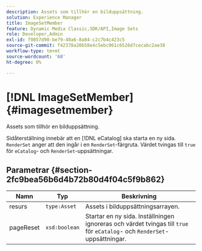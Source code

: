 ```yaml
---
description: Assets som tillhör en bilduppsättning.
solution: Experience Manager
title: ImageSetMember
feature: Dynamic Media Classic,SDK/API,Image Sets
role: Developer,Admin
exl-id: f0857d98-be79-40a6-8a84-c2c7b4c423c5
source-git-commit: f42378a20b58e4c5ebc961c6526d7cecabc2ae38
workflow-type: tm+mt
source-wordcount: '68'
ht-degree: 0%

---
```


# [!DNL ImageSetMember]{#imagesetmember}

Assets som tillhör en bilduppsättning.

Sidåterställning innebär att en [!DNL eCatalog] ska starta en ny sida. `RenderSet` anger att den ingår i en `RenderSet`-färgruta. Värdet tvingas till `true` för `eCatalog`- och `RenderSet`-uppsättningar.

## Parametrar {#section-2fc9bea56b6d4b72b80d4f04c5f9b862}

| Namn | Typ | Beskrivning |
|---|---|---|
| resurs | `type:Asset` | Assets i bilduppsättningsarrayen. |
| pageReset | `xsd:boolean` | Startar en ny sida. Inställningen ignoreras och värdet tvingas till `true` för `eCatalog`- och `RenderSet`-uppsättningar. |
